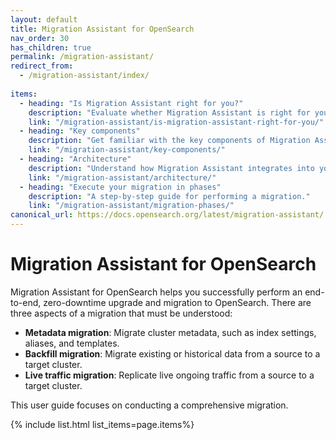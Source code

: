 ```yaml
---
layout: default
title: Migration Assistant for OpenSearch
nav_order: 30
has_children: true
permalink: /migration-assistant/
redirect_from:
  - /migration-assistant/index/
 
items:
  - heading: "Is Migration Assistant right for you?"
    description: "Evaluate whether Migration Assistant is right for your use case."
    link: "/migration-assistant/is-migration-assistant-right-for-you/"
  - heading: "Key components"
    description: "Get familiar with the key components of Migration Assistant."
    link: "/migration-assistant/key-components/"
  - heading: "Architecture"
    description: "Understand how Migration Assistant integrates into your infrastructure."
    link: "/migration-assistant/architecture/"
  - heading: "Execute your migration in phases"
    description: "A step-by-step guide for performing a migration."
    link: "/migration-assistant/migration-phases/"
canonical_url: https://docs.opensearch.org/latest/migration-assistant/
---
```


# Migration Assistant for OpenSearch

Migration Assistant for OpenSearch helps you successfully perform an end-to-end, zero-downtime upgrade and migration to OpenSearch. There are three aspects of a migration that must be understood:

- **Metadata migration**: Migrate cluster metadata, such as index settings, aliases, and templates.
- **Backfill migration**: Migrate existing or historical data from a source to a target cluster.
- **Live traffic migration**: Replicate live ongoing traffic from a source to a target cluster.

This user guide focuses on conducting a comprehensive migration.

{% include list.html list_items=page.items%}
